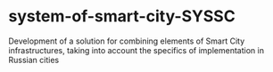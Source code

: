 # system-of-smart-city-SYSSC
Development of a solution for combining elements of Smart City infrastructures, taking into account the specifics of implementation in Russian cities 
